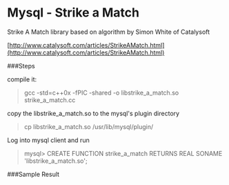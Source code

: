 # Mysql - Strike a Match
Strike A Match library based on algorithm by Simon White of Catalysoft

[http://www.catalysoft.com/articles/StrikeAMatch.html](http://www.catalysoft.com/articles/StrikeAMatch.html)

###Steps

compile it:
> gcc -std=c++0x -fPIC -shared -o libstrike_a_match.so strike_a_match.cc

copy the libstrike_a_match.so to the mysql's plugin directory
> cp libstrike_a_match.so /usr/lib/mysql/plugin/

Log into mysql client and run
> mysql> CREATE FUNCTION strike_a_match RETURNS REAL SONAME 'libstrike_a_match.so';

###Sample Result


















